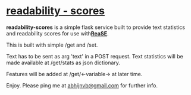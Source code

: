 # [readability - scores](http://readability-scores.herokuapp.com)
__readability-scores__ is a simple flask service built to provide text statistics 
and readability scores for use with[__ReaSE__](https://github.com/Abhishek-P/ReaSE).

This is built with simple /get and /set.

Text has to be sent as arg 'text' in a POST request.
Text statistics will be made available at  /get/stats as json dictionary.

Features will be added at /get/<-variable-> at later time.

Enjoy.
Please ping me at  [abhijnvb@gmail.com](mailto:abhijnvb@gmail.com) for further info.

